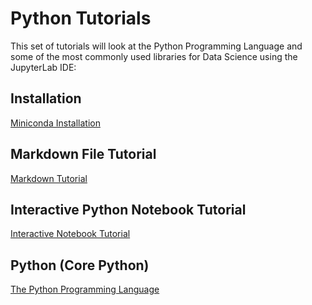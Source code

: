 # Python Tutorials

This set of tutorials will look at the Python Programming Language and some of the most commonly used libraries for Data Science using the JupyterLab IDE:

## Installation

[Miniconda Installation](./001_install/)

## Markdown File Tutorial

[Markdown Tutorial](./002_markdown/)

## Interactive Python Notebook Tutorial

[Interactive Notebook Tutorial](./003_interactive_notebook/)

## Python (Core Python)

[The Python Programming Language](./004_python/)
